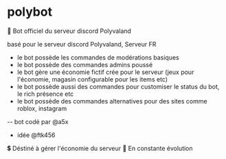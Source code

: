 # polybot

🤖 Bot officiel du serveur discord Polyvaland

basé pour le serveur discord Polyvaland, Serveur FR

- le bot possède les commandes de modérations basiques
- le bot possède des commandes admins poussé
- le bot gère une économie fictif crée pour le serveur (jeux pour l'économie, magasin configurable pour les items etc)
- le bot possède aussi des commandes pour customiser le status du bot, le rich présence etc
- le bot possède des commandes alternatives pour des sites comme roblox, instagram


-- bot codé par @a5x
- idée @ftk456

💲 Déstiné à gérer l'économie du serveur
🚀 En constante évolution
